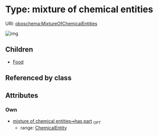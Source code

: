 
# Type: mixture of chemical entities




URI: [oboschema:MixtureOfChemicalEntities](http://purl.obolibrary.org/oboschema/MixtureOfChemicalEntities)


![img](http://yuml.me/diagram/nofunky;dir:TB/class/[ChemicalEntity]<has%20part%200..1-++[MixtureOfChemicalEntities],[MixtureOfChemicalEntities]^-[Food],[Food],[ChemicalEntity])

## Children

 * [Food](Food.md)

## Referenced by class


## Attributes


### Own

 * [mixture of chemical entities➞has part](mixture_of_chemical_entities_has_part.md)  <sub>OPT</sub>
    * range: [ChemicalEntity](ChemicalEntity.md)
